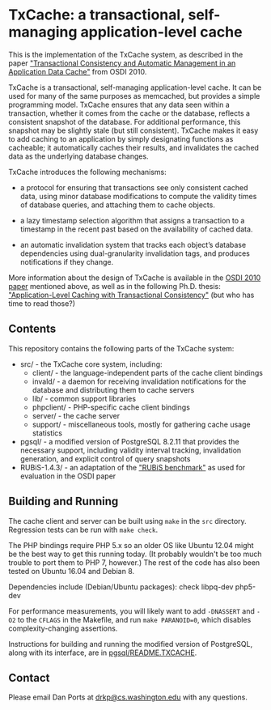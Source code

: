 # TxCache: a transactional, self-managing application-level cache

This is the implementation of the TxCache system, as described in the
paper
["Transactional Consistency and Automatic Management in an Application Data Cache"](https://drkp.net/papers/txcache-osdi10.pdf)
from OSDI 2010.

TxCache is a transactional, self-managing application-level cache. It
can be used for many of the same purposes as memcached, but provides a
simple programming model. TxCache ensures that any data seen within a
transaction, whether it comes from the cache or the database, reflects
a consistent snapshot of the database. For additional performance,
this snapshot may be slightly stale (but still consistent). TxCache
makes it easy to add caching to an application by simply designating
functions as cacheable; it automatically caches their results, and
invalidates the cached data as the underlying database changes.

TxCache introduces the following mechanisms:

* a protocol for ensuring that transactions see only consistent cached
  data, using minor database modifications to compute the validity
  times of database queries, and attaching them to cache objects.

* a lazy timestamp selection algorithm that assigns a transaction to a
  timestamp in the recent past based on the availability of cached
  data.
  
* an automatic invalidation system that tracks each object’s database
  dependencies using dual-granularity invalidation tags, and produces
  notifications if they change.
  
More information about the design of TxCache is available in the
[OSDI 2010 paper](https://drkp.net/papers/txcache-osdi10.pdf)
mentioned above, as well as in the following Ph.D. thesis:
["Application-Level Caching with Transactional Consistency"](https://drkp.net/papers/thesis.pdf)
(but who has time to read those?)

## Contents

This repository contains the following parts of the TxCache system:

- src/ - the TxCache core system, including:
    - client/ - the language-independent parts of the cache client
      bindings
    - invald/ - a daemon for receiving invalidation notifications for
      the database and distributing them to cache servers
    - lib/ - common support libraries
    - phpclient/ - PHP-specific cache client bindings
    - server/ - the cache server
    - support/ - miscellaneous tools, mostly for gathering cache usage
      statistics
- pgsql/ - a modified version of PostgreSQL 8.2.11 that provides the
  necessary support, including validity interval tracking,
  invalidation generation, and explicit control of query snapshots
- RUBiS-1.4.3/ - an adaptation of the
  ["RUBiS benchmark"](http://rubis.ow2.org/) as used for evaluation in
  the OSDI paper

## Building and Running

The cache client and server can be built using `make` in the `src`
directory. Regression tests can be run with `make check`.

The PHP bindings require PHP 5.x so an older OS like Ubuntu 12.04
might be the best way to get this running today. (It probably wouldn't
be too much trouble to port them to PHP 7, however.) The rest of the
code has also been tested on Ubuntu 16.04 and Debian 8.

Dependencies include (Debian/Ubuntu packages): 
  check libpq-dev php5-dev

For performance measurements, you will likely want to add `-DNASSERT`
and `-O2` to the `CFLAGS` in the Makefile, and run `make PARANOID=0`,
which disables complexity-changing assertions.

Instructions for building and running the modified version of
PostgreSQL, along with its interface, are in
[pgsql/README.TXCACHE](pgsql/README.TXCACHE).

## Contact

Please email Dan Ports at drkp@cs.washington.edu with any questions.
